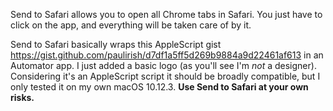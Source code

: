 Send to Safari allows you to open all Chrome tabs in Safari. You just have to click on the app, and everything will be taken care of by it.

Send to Safari basically wraps this AppleScript gist https://gist.github.com/paulirish/d7df1a5ff5d269b9884a9d22461af613 in an Automator app. I just added a basic logo (as you'll see I'm *not* a designer). Considering it's an AppleScript script it should be broadly compatible, but I only tested it on my own macOS 10.12.3. **Use Send to Safari at your own risks.**